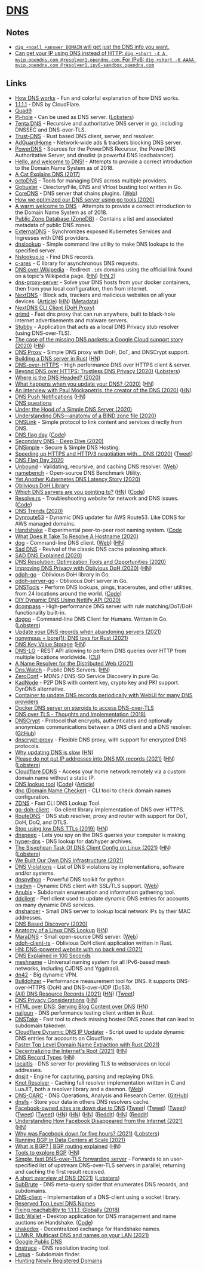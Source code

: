 # [DNS](http://en.wikipedia.org/wiki/Domain_Name_System)

## Notes

- [`dig +noall +answer DOMAIN` will get just the DNS info you want.](https://twitter.com/b0rk/status/1387490109168173057)
- [Can get your IP using DNS instead of HTTP: `dig +short -4 A myip.opendns.com @resolver1.opendns.com`. For IPv6: `dig +short -6 AAAA myip.opendns.com @resolver1.ipv6-sandbox.opendns.com`](https://lobste.rs/s/0kqjna/new_future_for_icanhazip)

## Links

- [How DNS works](https://howdns.works/) - Fun and colorful explanation of how DNS works.
- [1.1.1.1](https://one.one.one.one/) - DNS by CloudFlare.
- [Quad9](https://www.quad9.net/)
- [Pi-hole](https://pi-hole.net/) - Can be used as DNS server. ([Lobsters](https://lobste.rs/s/95saar/pi_hole_black_hole_for_internet))
- [Tenta DNS](https://github.com/tenta-browser/tenta-dns) - Recursive and authoritative DNS server in go, including DNSSEC and DNS-over-TLS.
- [Trust-DNS](https://github.com/bluejekyll/trust-dns) - Rust based DNS client, server, and resolver.
- [AdGuardHome](https://github.com/AdguardTeam/AdGuardHome) - Network-wide ads & trackers blocking DNS server.
- [PowerDNS](https://github.com/PowerDNS/pdns) - Sources for the PowerDNS Recursor, the PowerDNS Authoritative Server, and dnsdist (a powerful DNS loadbalancer).
- [Hello, and welcome to DNS!](https://github.com/ahupowerdns/hello-dns) - Attempts to provide a correct introduction to the Domain Name System as of 2018.
- [A Cat Explains DNS (2017)](https://www.youtube.com/watch?v=4ZtFk2dtqv0)
- [octoDNS](https://github.com/github/octodns) - Tools for managing DNS across multiple providers.
- [Gobuster](https://github.com/OJ/gobuster) - Directory/File, DNS and VHost busting tool written in Go.
- [CoreDNS](https://github.com/coredns/coredns) - DNS server that chains plugins. ([Web](https://coredns.io/))
- [How we optimized our DNS server using go tools (2020)](https://medium.com/@arash.cordi/how-we-optimized-our-dns-server-using-go-tools-d753e1a5e709)
- [A warm welcome to DNS](https://powerdns.org/hello-dns/) - Attempts to provide a correct introduction to the Domain Name System as of 2018.
- [Public Zone Database (ZoneDB)](https://github.com/zonedb/zonedb) - Contains a list and associated metadata of public DNS zones.
- [ExternalDNS](https://github.com/kubernetes-sigs/external-dns) - Synchronizes exposed Kubernetes Services and Ingresses with DNS providers.
- [dnslookup](https://github.com/ameshkov/dnslookup) - Simple command line utility to make DNS lookups to the specified server.
- [Nslookup.io](https://www.nslookup.io/) - Find DNS records.
- [c-ares](https://github.com/c-ares/c-ares) - C library for asynchronous DNS requests.
- [DNS over Wikipedia](https://github.com/aaronjanse/dns-over-wikipedia) - Redirect `.idk` domains using the official link found on a topic's Wikipedia page. ([HN](https://news.ycombinator.com/item?id=22790425)) ([HN 2](https://news.ycombinator.com/item?id=22808121))
- [dns-proxy-server](https://github.com/mageddo/dns-proxy-server) - Solve your DNS hosts from your docker containers, then from your local configuration, then from internet.
- [NextDNS](https://nextdns.io/) - Block ads, trackers and malicious websites on all your devices. ([Article](https://angristan.xyz/2020/04/nextdns/)) ([HN](https://news.ycombinator.com/item?id=22854209)) ([Metadata](https://github.com/nextdns/metadata))
- [NextDNS CLI Client (DoH Proxy)](https://github.com/nextdns/nextdns)
- [grimd](https://github.com/looterz/grimd) - Fast dns proxy that can run anywhere, built to black-hole internet advertisements and malware servers.
- [Stubby](https://github.com/getdnsapi/stubby) - Application that acts as a local DNS Privacy stub resolver (using DNS-over-TLS).
- [The case of the missing DNS packets: a Google Cloud support story (2020)](https://cloud.google.com/blog/topics/inside-google-cloud/google-cloud-support-engineer-solves-a-tough-dns-case) ([HN](https://news.ycombinator.com/item?id=23235995))
- [DNS Proxy](https://github.com/AdguardTeam/dnsproxy) - Simple DNS proxy with DoH, DoT, and DNSCrypt support.
- [Building a DNS server in Rust](https://github.com/EmilHernvall/dnsguide) ([HN](https://news.ycombinator.com/item?id=23442730))
- [DNS-over-HTTPS](https://github.com/m13253/dns-over-https) - High performance DNS over HTTPS client & server.
- [Beyond DNS over HTTPS: Trustless DNS Privacy (2020)](https://alyssa.is/proposing-dns-over-tcp-over-tor/) ([Lobsters](https://lobste.rs/s/7owwun/beyond_dns_over_https_trustless_dns))
- [Where is the DNS Headed? (2020)](https://www.potaroo.net/ispcol/2020-06/row.html)
- [What happens when you update your DNS? (2020)](https://jvns.ca/blog/how-updating-dns-works/) ([HN](https://news.ycombinator.com/item?id=23597687))
- [An interview with Paul Mockapetris, the creator of the DNS (2020)](https://www.welcometothejungle.com/en/collections/behind-the-code/coder-stories/articles/btc-interview-paul-mockapetris) ([HN](https://news.ycombinator.com/item?id=23650499))
- [DNS Push Notifications](https://www.rfc-editor.org/rfc/rfc8765.html) ([HN](https://news.ycombinator.com/item?id=23627094))
- [DNS questions](https://questions.wizardzines.com/dns.html)
- [Under the Hood of a Simple DNS Server (2020)](https://blog.aos.sh/2020/08/23/under-the-hood-of-a-simple-dns-server/)
- [Understanding DNS—anatomy of a BIND zone file (2020)](https://arstechnica.com/gadgets/2020/08/understanding-dns-anatomy-of-a-bind-zone-file/)
- [DNSLink](https://dnslink.io/) - Simple protocol to link content and services directly from DNS.
- [DNS flag day](https://dnsflagday.net/) ([Code](https://github.com/dns-violations/dnsflagday))
- [Secondary DNS – Deep Dive (2020)](https://blog.cloudflare.com/secondary-dns-deep-dive/)
- [DNSimple](https://dnsimple.com/) - Secure & Simple DNS Hosting.
- [Speeding up HTTPS and HTTP/3 negotiation with... DNS (2020)](https://blog.cloudflare.com/speeding-up-https-and-http-3-negotiation-with-dns/) ([Tweet](https://twitter.com/SimmerVigor/status/1311294630198161410))
- [DNS Flag Day 2020](https://blog.cloudflare.com/dns-flag-day-2020/)
- [Unbound](https://github.com/NLnetLabs/unbound) - Validating, recursive, and caching DNS resolver. ([Web](https://nlnetlabs.nl/projects/unbound/about/))
- [namebench](https://github.com/catap/namebench) - Open-source DNS Benchmark Utility.
- [Yet Another Kubernetes DNS Latency Story (2020)](https://build.thebeat.co/yet-another-kubernetes-dns-latency-story-2a1c00ebbb8d)
- [Oblivious DoH Library](https://github.com/chris-wood/odoh)
- [Which DNS servers are you pointing to?](https://which.nameserve.rs/) ([HN](https://news.ycombinator.com/item?id=24886120)) ([Code](https://github.com/redirect2me/which-dns))
- [Resolve.rs](https://resolve.rs/) - Troubleshooting website for network and DNS issues. ([Code](https://github.com/redirect2me/resolvers))
- [DNS Trends (2020)](https://www.potaroo.net/ispcol/2020-10/trends.html)
- [Dynroute53](https://github.com/thoeni/dynroute53) - Dynamic DNS updater for AWS Route53. Like DDNS for AWS managed domains.
- [Handshake](https://handshake.org/) - Experimental peer-to-peer root naming system. ([Code](https://github.com/handshake-org/hsd)
- [What Does It Take To Resolve A Hostname (2020)](https://venam.nixers.net/blog/unix/2020/11/01/resolving-a-hostname.html)
- [dog](https://github.com/ogham/dog) - Command-line DNS client. ([Web](https://dns.lookup.dog/)) ([HN](https://news.ycombinator.com/item?id=25033056))
- [Sad DNS](https://www.cs.ucr.edu/~zhiyunq/SADDNS.html) - Revival of the classic DNS cache poisoning attack.
- [SAD DNS Explained (2020)](https://blog.cloudflare.com/sad-dns-explained/)
- [DNS Resolution: Optimization Tools and Opportunities (2020)](https://ashu.online/blogs/optimize-dns-resolution-for-fast-website)
- [Improving DNS Privacy with Oblivious DoH (2020)](https://blog.cloudflare.com/oblivious-dns/) ([HN](https://news.ycombinator.com/item?id=25344358))
- [odoh-go](https://github.com/cloudflare/odoh-go) - Oblivious DoH library in Go.
- [odoh-server-go](https://github.com/cloudflare/odoh-server-go) - Oblivious DoH server in Go.
- [DNSTools](https://dnstools.ws/) - Perform DNS lookups, pings, traceroutes, and other utilities, from 24 locations around the world. ([Code](https://github.com/Daniel15/dnstools))
- [DIY Dynamic DNS Using Netlify API (2020)](https://blog.skylerlewis.io/2020/12/diy-dynamic-dns-using-netlify-api.html)
- [dcompass](https://github.com/LEXUGE/dcompass) - High-performance DNS server with rule matching/DoT/DoH functionality built-in.
- [doggo](https://github.com/mr-karan/doggo) - Command-line DNS Client for Humans. Written in Go. ([Lobsters](https://lobste.rs/s/6ey5mv/doggo_command_line_dns_client))
- [Update your DNS records when abandoning servers (2021)](https://news.ycombinator.com/item?id=25621519)
- [nonymous + bore(1): DNS toys for Rust (2021)](https://www.azabani.com/2021/01/03/nonymous-bore.html)
- [DNS Key Value Storage](https://dnskv.com/) ([HN](https://news.ycombinator.com/item?id=25620411))
- [DNS-LG](http://www.dns-lg.com/) - REST API allowing to perform DNS queries over HTTP from multiple locations worldwide. ([CLI](https://github.com/mxssl/dns))
- [A Name Resolver for the Distributed Web (2021)](https://blog.cloudflare.com/cloudflare-distributed-web-resolver/)
- [Dns.Watch](https://dns.watch/) - Public DNS Servers. ([HN](https://news.ycombinator.com/item?id=25792345))
- [ZeroConf](https://github.com/grandcat/zeroconf) - MDNS / DNS-SD Service Discovery in pure Go.
- [KadNode](https://github.com/mwarning/KadNode) - P2P DNS with content key, crypto key and PKI support. DynDNS alternative.
- [Container to update DNS records periodically with WebUI for many DNS providers](https://github.com/qdm12/ddns-updater)
- [Docker DNS server on steroids to access DNS-over-TLS](https://github.com/qdm12/dns)
- [DNS over TLS - Thoughts and Implementation (2018)](https://sagi.io/dns-over-tls-thoughts-and-implementation/)
- [DNSCrypt](https://dnscrypt.info/) - Protocol that encrypts, authenticates and optionally anonymizes communications between a DNS client and a DNS resolver. ([GitHub](https://github.com/dnscrypt))
- [dnscrypt-proxy](https://github.com/DNSCrypt/dnscrypt-proxy) - Flexible DNS proxy, with support for encrypted DNS protocols.
- [Why updating DNS is slow](https://wizardzines.com/comics/updating-dns/) ([HN](https://news.ycombinator.com/item?id=26058337))
- [Please do not put IP addresses into DNS MX records (2021)](https://blog.hboeck.de/archives/904-Please-do-not-put-IP-addresses-into-DNS-MX-records.html) ([HN](https://news.ycombinator.com/item?id=26215112)) ([Lobsters](https://lobste.rs/s/5r2uri/please_do_not_put_ip_addresses_into_dns_mx))
- [Cloudflare DDNS](https://github.com/timothymiller/cloudflare-ddns) - Access your home network remotely via a custom domain name without a static IP.
- [DNS lookup tool](https://dns-lookup.jvns.ca/) ([Code](https://github.com/jvns/dns-lookup)) ([Article](https://jvns.ca/blog/2021/02/24/a-little-tool-to-make-dns-queries/))
- [dnc (Domain Name Checker)](https://github.com/fcambus/dnc) - CLI tool to check domain names configuration.
- [ZDNS](https://github.com/zmap/zdns) - Fast CLI DNS Lookup Tool.
- [go-doh-client](https://github.com/babolivier/go-doh-client) - Go client library implementation of DNS over HTTPS.
- [RouteDNS](https://github.com/folbricht/routedns) - DNS stub resolver, proxy and router with support for DoT, DoH, DoQ, and DTLS.
- [Stop using low DNS TTLs (2019)](https://00f.net/2019/11/03/stop-using-low-dns-ttls/) ([HN](https://news.ycombinator.com/item?id=21436448))
- [dnspeep](https://github.com/jvns/dnspeep) - Lets you spy on the DNS queries your computer is making.
- [hyper-dns](https://github.com/martinheidegger/hyper-dns) - DNS lookup for dat/hyper archives.
- [The Sisyphean Task Of DNS Client Config on Linux (2021)](https://tailscale.com/blog/sisyphean-dns-client-linux/) ([HN](https://news.ycombinator.com/item?id=26821298)) ([Lobsters](https://lobste.rs/s/v9w4ax/sisyphean_task_dns_client_config_on_linux))
- [We Built Our Own DNS Infrastructure (2021)](https://blog.replit.com/dns)
- [DNS Violations](https://github.com/dns-violations/dns-violations) - List of DNS violations by implementations, software and/or systems.
- [dnspython](https://github.com/rthalley/dnspython) - Powerful DNS toolkit for python.
- [inadyn](https://github.com/troglobit/inadyn) - Dynamic DNS client with SSL/TLS support. ([Web](https://troglobit.com/projects/inadyn/))
- [Anubis](https://github.com/jonluca/Anubis) - Subdomain enumeration and information gathering tool.
- [ddclient](https://github.com/ddclient/ddclient) - Perl client used to update dynamic DNS entries for accounts on many dynamic DNS services.
- [dnsharper](https://github.com/marshall-lee/dnsharper) - Small DNS server to lookup local network IPs by their MAC addresses.
- [DNS Based Discovery (2020)](https://vac.dev/dns-based-discovery)
- [Anatomy of a Linux DNS Lookup](https://zwischenzugs.com/2018/06/08/anatomy-of-a-linux-dns-lookup-part-i/) ([HN](https://news.ycombinator.com/item?id=27396208))
- [MaraDNS](https://github.com/samboy/MaraDNS) - Small open-source DNS server. ([Web](https://maradns.samiam.org/))
- [odoh-client-rs](https://github.com/cloudflare/odoh-client-rs) - Oblivious DoH client application written in Rust.
- [HN: DNS-powered website with no back end (2021)](https://news.ycombinator.com/item?id=27598164)
- [DNS Explained in 100 Seconds](https://www.youtube.com/watch?v=UVR9lhUGAyU)
- [meshname](https://github.com/zhoreeq/meshname) - Universal naming system for all IPv6-based mesh networks, including CJDNS and Yggdrasil.
- [dn42](https://dn42.dev/Home) - Big dynamic VPN.
- [Bulldohzer](https://github.com/commonshost/bulldohzer) - Performance measurement tool for DNS. It supports DNS-over-HTTPS (DoH) and DNS-over-UDP (Do53).
- [(All) DNS Resource Records (2021)](https://www.netmeister.org/blog/dns-rrs.html) ([HN](https://news.ycombinator.com/item?id=27852601)) ([Tweet](https://twitter.com/jschauma/status/1415858462064533505))
- [DNS Privacy Considerations](https://www.rfc-editor.org/rfc/rfc9076.html) ([HN](https://news.ycombinator.com/item?id=28007367))
- [HTML over DNS: Serving Blog Content over DNS](https://jacobkiers.net/hod/) ([HN](https://news.ycombinator.com/item?id=28218406))
- [nailgun](https://github.com/leshow/nailgun) - DNS performance testing client written in Rust.
- [DNSTake](https://github.com/pwnesia/dnstake) - Fast tool to check missing hosted DNS zones that can lead to subdomain takeover.
- [Cloudflare Dynamic DNS IP Updater](https://github.com/K0p1-Git/cloudflare-ddns-updater) - Script used to update dynamic DNS entries for accounts on Cloudflare.
- [Faster Top Level Domain Name Extraction with Rust (2021)](https://tech.marksblogg.com/rdns-domain-name-tld-extract-rust.html)
- [Decentralizing the Internet's Root (2021)](https://blog.ipfs.io/decentralizing-the-internet-s-root/) ([HN](https://news.ycombinator.com/item?id=28617496))
- [DNS Record Types](https://www.nslookup.io/learning/dns-record-types/) ([HN](https://news.ycombinator.com/item?id=28714667))
- [localtls](https://github.com/Corollarium/localtls) - DNS server for providing TLS to webservices on local addresses.
- [dnsjit](https://github.com/DNS-OARC/dnsjit) - Engine for capturing, parsing and replaying DNS.
- [Knot Resolver](https://github.com/CZ-NIC/knot-resolver) - Caching full resolver implementation written in C and LuaJIT, both a resolver library and a daemon. ([Web](https://www.knot-resolver.cz/))
- [DNS-OARC](https://www.dns-oarc.net/) - DNS Operations, Analysis and Research Center. ([GitHub](https://github.com/DNS-OARC))
- [dnsfs](https://github.com/benjojo/dnsfs) - Store your data in others DNS resolvers cache.
- [Facebook-owned sites are down due to DNS](https://news.ycombinator.com/item?id=28748203) ([Tweet](https://twitter.com/briankrebs/status/1445077617426718725)) ([Tweet](https://twitter.com/vogon/status/1445106139532722179)) ([Tweet](https://twitter.com/gossithedog/status/1445063880963674121)) ([Tweet](https://twitter.com/chriswigginsnz/status/1445104478286270485)) ([Tweet](https://twitter.com/alexhern/status/1445130867073032195)) ([HN](https://news.ycombinator.com/item?id=28754824)) ([HN](https://news.ycombinator.com/item?id=28750965)) ([HN](https://news.ycombinator.com/item?id=28750930)) ([Reddit](https://www.reddit.com/r/programming/comments/q1fx0w/understanding_how_facebook_disappeared_from_the/)) ([HN](https://news.ycombinator.com/item?id=28762611)) ([Reddit](https://www.reddit.com/r/programming/comments/q21nr0/facebook_more_details_about_the_october_4_outage/))
- [Understanding How Facebook Disappeared from the Internet (2021)](https://blog.cloudflare.com/october-2021-facebook-outage/) ([HN](https://news.ycombinator.com/item?id=28752131))
- [Why was Facebook down for five hours? (2021)](https://www.youtube.com/watch?v=-wMU8vmfaYo) ([Lobsters](https://lobste.rs/s/st6w2t/explanation_ip_networking_with_bgp))
- [Running BGP in Data Centers at Scale (2021)](https://research.fb.com/publications/running-bgp-in-data-centers-at-scale/)
- [What is BGP? | BGP routing explained](https://www.cloudflare.com/it-it/learning/security/glossary/what-is-bgp/) ([HN](https://news.ycombinator.com/item?id=28751520))
- [Tools to explore BGP](https://jvns.ca/blog/2021/10/05/tools-to-look-at-bgp-routes/) ([HN](https://news.ycombinator.com/item?id=28760731))
- [Simple, fast DNS-over-TLS forwarding server](https://github.com/mikispag/dns-over-tls-forwarder) - Forwards to an user-specified list of upstream DNS-over-TLS servers in parallel, returning and caching the first result received.
- [A short overview of DNS (2021)](https://cuddly-octo-palm-tree.com/posts/2021-10-17-dns/) ([Lobsters](https://lobste.rs/s/8lgrpg/short_overview_dns))
- [SubBrute](https://github.com/TheRook/subbrute) - DNS meta-query spider that enumerates DNS records, and subdomains.
- [DNS-client](https://github.com/Denchick/dns-client) - Implementation of a DNS-client using a socket library.
- [Reserved Top Level DNS Names](https://www.rfc-editor.org/rfc/rfc2606.html)
- [Fixing reachability to 1.1.1.1, Globally (2018)](https://blog.cloudflare.com/fixing-reachability-to-1-1-1-1-globally/)
- [Bob Wallet](https://bobwallet.io/) - Desktop application for DNS management and name auctions on Handshake. ([Code](https://github.com/kyokan/bob-wallet))
- [shakedex](https://github.com/kurumiimari/shakedex) - Decentralized exchange for Handshake names.
- [LLMNR, Multicast DNS and names on your LAN (2021)](https://www.eiman.tv/blog/posts/lannames/)
- [Google Public DNS](https://dns.google/)
- [dnstrace](https://github.com/rs/dnstrace) - DNS resolution tracing tool.
- [Lepus](https://github.com/gfek/Lepus) - Subdomain finder.
- [Hunting Newly Registered Domains](https://github.com/gfek/Hunting-New-Registered-Domains)
